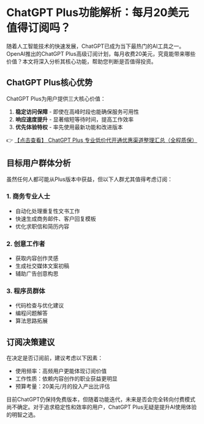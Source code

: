 # ChatGPT Plus功能解析：每月20美元值得订阅吗？

随着人工智能技术的快速发展，ChatGPT已成为当下最热门的AI工具之一。OpenAI推出的ChatGPT Plus高级订阅计划，每月收费20美元，究竟能带来哪些价值？本文将深入分析其核心功能，帮助您判断是否值得投资。

## ChatGPT Plus核心优势

ChatGPT Plus为用户提供三大核心价值：

1. **稳定访问保障** - 即使在高峰时段也能确保服务可用性
2. **响应速度提升** - 显著缩短等待时间，提高工作效率
3. **优先体验特权** - 率先使用最新功能和改进版本

👉 [【点击查看】 ChatGPT Plus 专业低价代开通优惠渠道整理汇总（全程质保）](https://bit.ly/DaiKai)

## 目标用户群体分析

虽然任何人都可能从Plus版本中获益，但以下人群尤其值得考虑订阅：

### 1. 商务专业人士
- 自动化处理重复性文书工作
- 快速生成商务邮件、客户回复模板
- 优化求职信和简历内容

### 2. 创意工作者
- 获取内容创作灵感
- 生成社交媒体文案初稿
- 辅助广告创意构思

### 3. 程序员群体
- 代码检查与优化建议
- 编程问题解答
- 算法思路拓展

## 订阅决策建议

在决定是否订阅前，建议考虑以下因素：

- 使用频率：高频用户更能体现订阅价值
- 工作性质：依赖内容创作的职业获益更明显
- 预算考量：20美元/月的投入产出比评估

目前ChatGPT仍保持免费版本，但随着功能迭代，未来是否会完全转向付费模式尚不确定。对于追求稳定性和效率的用户，ChatGPT Plus无疑是提升AI使用体验的明智之选。